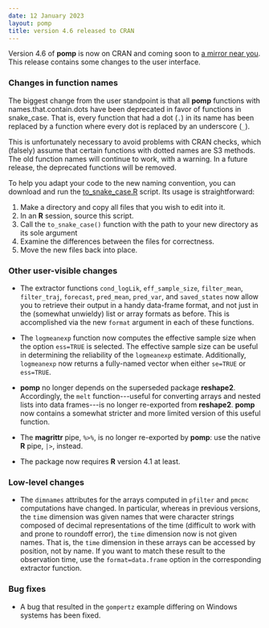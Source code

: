 ```yaml
---
date: 12 January 2023
layout: pomp
title: version 4.6 released to CRAN
---
```

    
Version 4.6 of **pomp** is now on CRAN and coming soon to [a mirror near you](https://cran.r-project.org/mirrors.html).
This release contains some changes to the user interface.

### Changes in function names

The biggest change from the user standpoint is that all **pomp** functions with names.that.contain.dots have been deprecated in favor of functions in snake_case.
That is, every function that had a dot (`.`) in its name has been replaced by a function where every dot is replaced by an underscore (`_`).

This is unfortunately necessary to avoid problems with CRAN checks, which (falsely) assume that certain functions with dotted names are S3 methods.
The old function names will continue to work, with a warning.
In a future release, the deprecated functions will be removed.

To help you adapt your code to the new naming convention, you can download and run the [to_snake_case.R](https://kingaa.github.io/scripts/to_snake_case.R) script.
Its usage is straightforward:  
1. Make a directory and copy all files that you wish to edit into it.
2. In an **R** session, source this script.
3. Call the `to_snake_case()` function with the path to your new directory as its sole argument
4. Examine the differences between the files for correctness.
5. Move the new files back into place.

### Other user-visible changes

- The extractor functions `cond_logLik`, `eff_sample_size`, `filter_mean`, `filter_traj`, `forecast`, `pred_mean`, `pred_var`, and `saved_states` now allow you to retrieve their output in a handy data-frame format, and not just in the (somewhat unwieldy) list or array formats as before.
  This is accomplished via the new `format` argument in each of these functions.
  
- The `logmeanexp` function now computes the effective sample size when the option `ess=TRUE` is selected.
  The effective sample size can be useful in determining the reliability of the `logmeanexp` estimate.
  Additionally, `logmeanexp` now returns a fully-named vector when either `se=TRUE` or `ess=TRUE`.

- **pomp** no longer depends on the superseded package **reshape2**.
  Accordingly, the `melt` function---useful for converting arrays and nested lists into data frames---is no longer re-exported from **reshape2**.
  **pomp** now contains a somewhat stricter and more limited version of this useful function.

- The **magrittr** pipe, `%>%`, is no longer re-exported by **pomp**:
  use the native **R** pipe, `|>`, instead.

- The package now requires **R** version 4.1 at least.

### Low-level changes

- The `dimnames` attributes for the arrays computed in `pfilter` and `pmcmc` computations have changed.
  In particular, whereas in previous versions, the `time` dimension was given names that were character strings composed of decimal representations of the time (difficult to work with and prone to roundoff error), the `time` dimension now is not given names.
  That is, the `time` dimension in these arrays can be accessed by position, not by name.
  If you want to match these result to the observation time, use the `format=data.frame` option in the corresponding extractor function.
  
### Bug fixes

- A bug that resulted in the `gompertz` example differing on Windows systems has been fixed.
